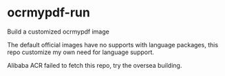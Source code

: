 # ocrmypdf-run
Build a customized ocrmypdf image

The default official images have no supports with language packages, this repo customize my own need for language support.

Alibaba ACR failed to fetch this repo, try the oversea building.
